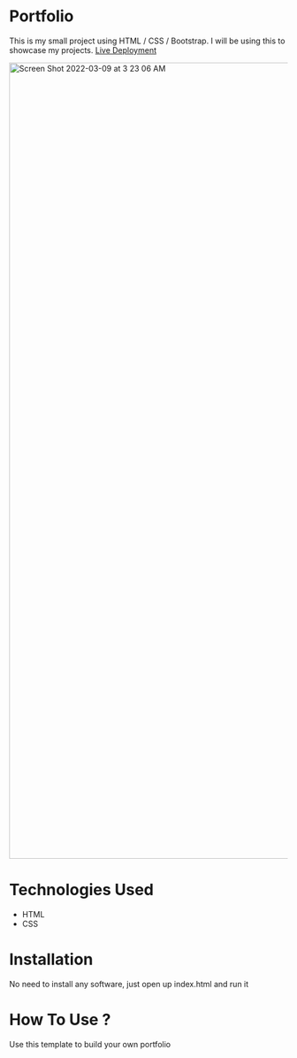 # Portfolio
This is my small project using HTML / CSS / Bootstrap. I will be using this to showcase my projects. [Live Deployment](https://portfolio-ketsia.herokuapp.com)

<img width="1440" alt="Screen Shot 2022-03-09 at 3 23 06 AM" src="https://user-images.githubusercontent.com/99935387/157422812-cc920d28-c8e9-4e04-b3db-8d0e8e7ec968.png">

# Technologies Used
* HTML
* CSS

# Installation
No need to install any software, just open up index.html and run it

# How To Use ?
Use this template to build your own portfolio
